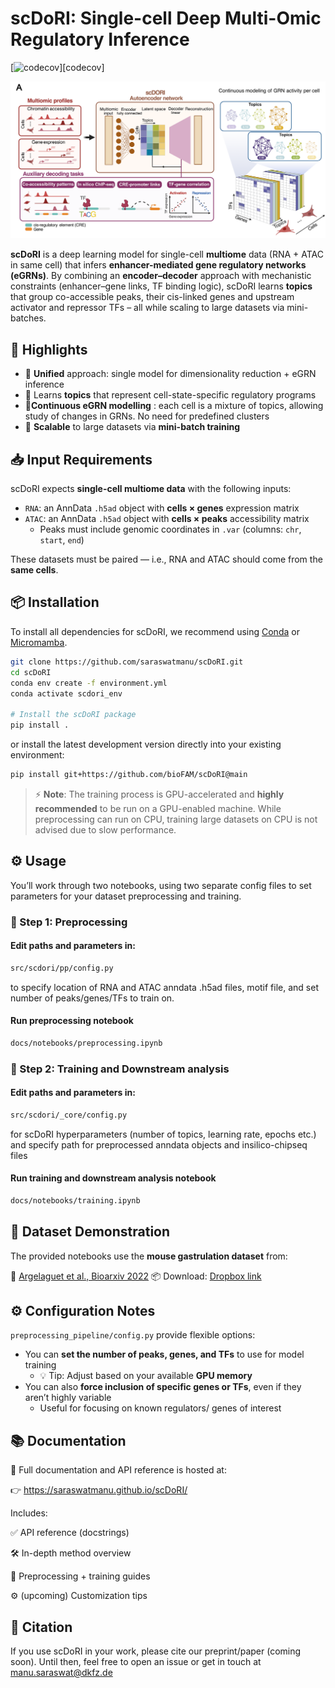 # scDoRI: Single-cell Deep Multi-Omic Regulatory Inference

[![codecov][badge-codecov]][codecov]

[badge-codecov]: https://codecov.io/gh/bioFAM/scDoRI/graph/badge.svg?token=RK6G4LBUHL

![scDoRI Schematic](docs/_static/scdori_schematic_main.png)

**scDoRI** is a deep learning model for single-cell **multiome** data (RNA + ATAC in same cell) that infers **enhancer-mediated gene regulatory networks (eGRNs)**. By combining an **encoder–decoder** approach with mechanistic constraints (enhancer–gene links, TF binding logic), scDoRI learns **topics** that group co-accessible peaks, their cis-linked genes and upstream activator and repressor TFs – all while scaling to large datasets via mini-batches.

## 🚀 Highlights
- 🔄 **Unified** approach: single model for dimensionality reduction + eGRN inference
- 🧠 Learns **topics** that represent cell-state-specific regulatory programs
- 🧬**Continuous eGRN modelling** : each cell is a mixture of topics, allowing study of changes in GRNs. No need for predefined clusters
- 🧰 **Scalable** to large datasets via **mini-batch training**

## 📥 Input Requirements

scDoRI expects **single-cell multiome data** with the following inputs:

- `RNA`: an AnnData `.h5ad` object with **cells × genes** expression matrix
- `ATAC`: an AnnData `.h5ad` object with **cells × peaks** accessibility matrix
  - Peaks must include genomic coordinates in `.var` (columns: `chr`, `start`, `end`)

These datasets must be paired — i.e., RNA and ATAC should come from the **same cells**.

## 📦 Installation

To install all dependencies for scDoRI, we recommend using [Conda](https://docs.conda.io/projects/conda/en/latest/user-guide/install/index.html) or [Micromamba](https://mamba.readthedocs.io/en/latest/installation/micromamba-installation.html).

```bash
git clone https://github.com/saraswatmanu/scDoRI.git
cd scDoRI
conda env create -f environment.yml
conda activate scdori_env

# Install the scDoRI package
pip install .
```

or install the latest development version directly into your existing environment:

```bash
pip install git+https://github.com/bioFAM/scDoRI@main
```


> ⚡ **Note**: The training process is GPU-accelerated and **highly recommended** to be run on a GPU-enabled machine.
> While preprocessing can run on CPU, training large datasets on CPU is not advised due to slow performance.


## ⚙️ Usage
You’ll work through two notebooks, using two separate config files to set parameters for your dataset preprocessing and training.
### 🧹 Step 1: Preprocessing
#### Edit paths and parameters in:
```bash
src/scdori/pp/config.py
```
to specify location of RNA and ATAC anndata .h5ad files, motif file, and set number of peaks/genes/TFs to train on.
#### Run preprocessing notebook
```bash
docs/notebooks/preprocessing.ipynb
```
### 🧠 Step 2: Training and Downstream analysis

#### Edit paths and parameters in:
```bash
src/scdori/_core/config.py
```
for scDoRI hyperparameters (number of topics, learning rate, epochs etc.) and specify path for preprocessed anndata objects and insilico-chipseq files
#### Run training and downstream analysis notebook
```bash
docs/notebooks/training.ipynb
```
## 🧪 Dataset Demonstration

The provided notebooks use the **mouse gastrulation dataset** from:

📄 [Argelaguet et al., Bioarxiv 2022](https://www.biorxiv.org/content/10.1101/2022.06.15.496239v1)
📦 Download: [Dropbox link](https://www.dropbox.com/scl/fo/9inmw43pz2bygtqepxl82/ALeeNjuEqw4qp0L9Z9t71xo/data/processed?rlkey=5ihgkvafegkke9jnldlnhw1x6&subfolder_nav_tracking=1&st=cixvwynt&dl=0)

## ⚙️ Configuration Notes

`preprocessing_pipeline/config.py` provide flexible options:

- You can **set the number of peaks, genes, and TFs** to use for model training
  - 💡 Tip: Adjust based on your available **GPU memory**
- You can also **force inclusion of specific genes or TFs**, even if they aren’t highly variable
  - Useful for focusing on known regulators/ genes of interest

## 📚 Documentation
📖 Full documentation and API reference is hosted at:

👉 https://saraswatmanu.github.io/scDoRI/

Includes:

✅ API reference (docstrings)

🛠️ In-depth method overview

🧪 Preprocessing + training guides

⚙️ (upcoming) Customization tips

## 📣 Citation
If you use scDoRI in your work, please cite our preprint/paper (coming soon).
Until then, feel free to open an issue or get in touch at manu.saraswat@dkfz.de
